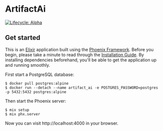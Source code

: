 # ArtifactAi

[![Lifecycle: Alpha](https://img.shields.io/badge/lifecycle-alpha-a0c3d2.svg)](https://img.shields.io/badge/lifecycle-alpha-a0c3d2.svg)

## Get started

This is an [Elixir](https://elixir-lang.org/) application built using the [Phoenix Framework](https://www.phoenixframework.org/). Before you begin, please take a minute to read through the [Installation Guide](https://hexdocs.pm/phoenix/installation.html). By installing dependencies beforehand, you'll be able to get the application up and running smoothly.

First start a PostgreSQL database:

```console
$ docker pull postgres:alpine
$ docker run --detach --name artifact_ai -e POSTGRES_PASSWORD=postgres -p 5432:5432 postgres:alpine
```

Then start the Phoenix server:

```console
$ mix setup
$ mix phx.server
```

Now you can visit http://localhost:4000 in your browser.
